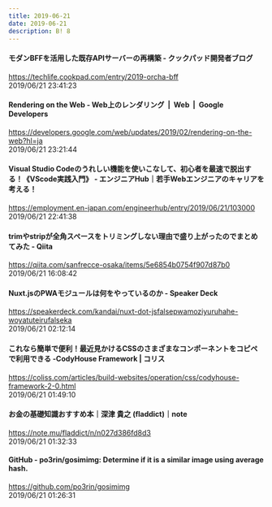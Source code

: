 ```yaml
---
title: 2019-06-21
date: 2019-06-21
description: B! 8
---
```


#### モダンBFFを活用した既存APIサーバーの再構築 - クックパッド開発者ブログ
https://techlife.cookpad.com/entry/2019-orcha-bff<br>
2019/06/21 23:41:23<br>


#### Rendering on the Web - Web上のレンダリング  |  Web       |  Google Developers
https://developers.google.com/web/updates/2019/02/rendering-on-the-web?hl=ja<br>
2019/06/21 23:21:44<br>


#### Visual Studio Codeのうれしい機能を使いこなして、初心者を最速で脱出する！《VScode実践入門》 - エンジニアHub｜若手Webエンジニアのキャリアを考える！
https://employment.en-japan.com/engineerhub/entry/2019/06/21/103000<br>
2019/06/21 22:41:38<br>


#### trimやstripが全角スペースをトリミングしない理由で盛り上がったのでまとめてみた - Qiita
https://qiita.com/sanfrecce-osaka/items/5e6854b0754f907d87b0<br>
2019/06/21 16:08:42<br>


#### Nuxt.jsのPWAモジュールは何をやっているのか - Speaker Deck
https://speakerdeck.com/kandai/nuxt-dot-jsfalsepwamoziyuruhahe-woyatuteirufalseka<br>
2019/06/21 02:12:14<br>


####   これなら簡単で便利！最近見かけるCSSのさまざまなコンポーネントをコピペで利用できる -CodyHouse Framework | コリス
https://coliss.com/articles/build-websites/operation/css/codyhouse-framework-2-0.html<br>
2019/06/21 01:49:10<br>


#### お金の基礎知識おすすめ本｜深津 貴之 (fladdict)｜note
https://note.mu/fladdict/n/n027d386fd8d3<br>
2019/06/21 01:32:33<br>


#### GitHub - po3rin/gosimimg: Determine if it is a similar image using average hash.
https://github.com/po3rin/gosimimg<br>
2019/06/21 01:26:31<br>


